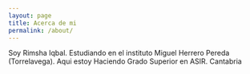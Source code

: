 ```yaml
---
layout: page
title: Acerca de mi
permalink: /about/
---
```


Soy Rimsha Iqbal. Estudiando en el instituto Miguel Herrero Pereda (Torrelavega). Aqui estoy Haciendo Grado Superior en ASIR. Cantabria


